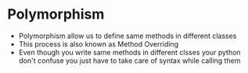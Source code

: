# Polymorphism

* Polymorphism allow us to define same methods in different classes
* This process is also known as Method Overriding
* Even though you write same methods in different clsses your python don't confuse you just have to take care of syntax while calling them